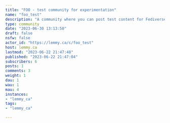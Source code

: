 ```yaml
---
title: "FOO - test community for experimentation" 
name: "foo_test"
description: "A community where you can post test content for Fediverse experimentation content. Expect little to no moderation, although I might purge spam or NSFW material. "
type: community
date: "2023-06-30 13:13:50"
draft: false
nsfw: false
actor_id: "https://lemmy.ca/c/foo_test"
host: lemmy.ca
lastmod: "2023-06-22 21:47:48"
published: "2023-06-22 21:47:04"
subscribers: 6
posts: 1
comments: 3
weight: 1
dau: 1
wau: 1
mau: 4
instances:
- "lemmy_ca"
tags: 
- "lemmy_ca"

---
```

